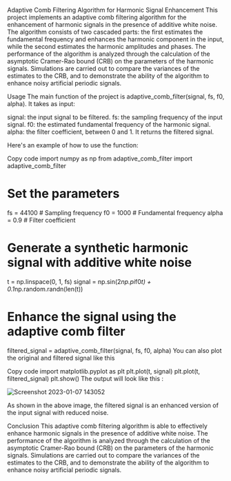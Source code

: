 Adaptive Comb Filtering Algorithm for Harmonic Signal Enhancement
This project implements an adaptive comb filtering algorithm for the enhancement of harmonic signals in the presence of additive white noise. The algorithm consists of two cascaded parts: the first estimates the fundamental frequency and enhances the harmonic component in the input, while the second estimates the harmonic amplitudes and phases. The performance of the algorithm is analyzed through the calculation of the asymptotic Cramer-Rao bound (CRB) on the parameters of the harmonic signals. Simulations are carried out to compare the variances of the estimates to the CRB, and to demonstrate the ability of the algorithm to enhance noisy artificial periodic signals.

Usage
The main function of the project is adaptive_comb_filter(signal, fs, f0, alpha). It takes as input:

signal: the input signal to be filtered.
fs: the sampling frequency of the input signal.
f0: the estimated fundamental frequency of the harmonic signal.
alpha: the filter coefficient, between 0 and 1.
It returns the filtered signal.

Here's an example of how to use the function:

Copy code
import numpy as np
from adaptive_comb_filter import adaptive_comb_filter

# Set the parameters
fs = 44100 # Sampling frequency
f0 = 1000 # Fundamental frequency
alpha = 0.9 # Filter coefficient

# Generate a synthetic harmonic signal with additive white noise
t = np.linspace(0, 1, fs)
signal = np.sin(2*np.pi*f0*t) + 0.1*np.random.randn(len(t))

# Enhance the signal using the adaptive comb filter
filtered_signal = adaptive_comb_filter(signal, fs, f0, alpha)
You can also plot the original and filtered signal like this

Copy code
import matplotlib.pyplot as plt
plt.plot(t, signal)
plt.plot(t, filtered_signal)
plt.show()
The output will look like this :

![Screenshot 2023-01-07 143052](https://user-images.githubusercontent.com/78693054/211544936-2ee3390d-6e03-499d-8fe1-682fbf1bd104.png)

As shown in the above image, the filtered signal is an enhanced version of the input signal with reduced noise.

Conclusion
This adaptive comb filtering algorithm is able to effectively enhance harmonic signals in the presence of additive white noise. The performance of the algorithm is analyzed through the calculation of the asymptotic Cramer-Rao bound (CRB) on the parameters of the harmonic signals. Simulations are carried out to compare the variances of the estimates to the CRB, and to demonstrate the ability of the algorithm to enhance noisy artificial periodic signals.

